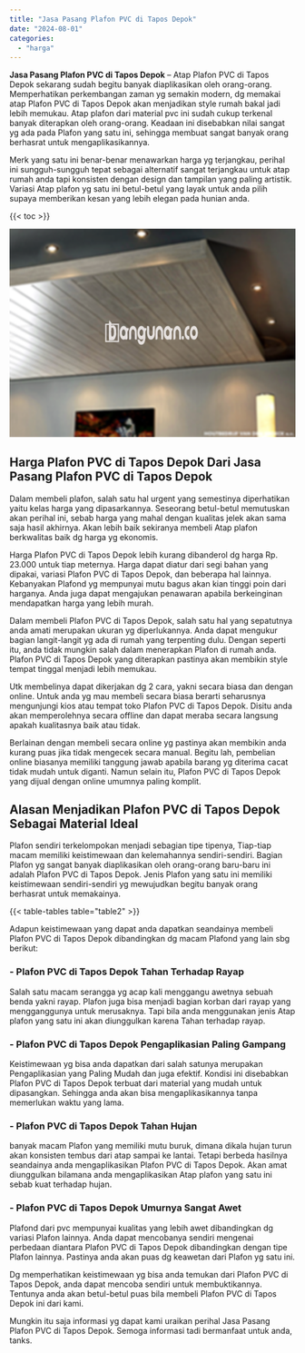 ```yaml
---
title: "Jasa Pasang Plafon PVC di Tapos Depok"
date: "2024-08-01"
categories: 
  - "harga"
---
```


**Jasa Pasang Plafon PVC di Tapos Depok** – Atap Plafon PVC di Tapos Depok sekarang sudah begitu banyak diaplikasikan oleh orang-orang. Memperhatikan perkembangan zaman yg semakin modern, dg memakai atap Plafon PVC di Tapos Depok akan menjadikan style rumah bakal jadi lebih memukau. Atap plafon dari material pvc ini sudah cukup terkenal banyak diterapkan oleh orang-orang. Keadaan ini disebabkan nilai sangat yg ada pada Plafon yang satu ini, sehingga membuat sangat banyak orang berhasrat untuk mengaplikasikannya.

Merk yang satu ini benar-benar menawarkan harga yg terjangkau, perihal ini sungguh-sungguh tepat sebagai alternatif sangat terjangkau untuk atap rumah anda tapi konsisten dengan design dan tampilan yang paling artistik. Variasi Atap plafon yg satu ini betul-betul yang layak untuk anda pilih supaya memberikan kesan yang lebih elegan pada hunian anda.

{{< toc >}}

![Jasa Pasang Plafon PVC di Tapos Depok](/images/flafond-pvc-murah23.png)

## Harga Plafon PVC di Tapos Depok Dari Jasa Pasang Plafon PVC di Tapos Depok

Dalam membeli plafon, salah satu hal urgent yang semestinya diperhatikan yaitu kelas harga yang dipasarkannya. Seseorang betul-betul memutuskan akan perihal ini, sebab harga yang mahal dengan kualitas jelek akan sama saja hasil akhirnya. Akan lebih baik sekiranya membeli Atap plafon berkwalitas baik dg harga yg ekonomis.

Harga Plafon PVC di Tapos Depok lebih kurang dibanderol dg harga Rp. 23.000 untuk tiap meternya. Harga dapat diatur dari segi bahan yang dipakai, variasi Plafon PVC di Tapos Depok, dan beberapa hal lainnya. Kebanyakan Plafond yg mempunyai mutu bagus akan kian tinggi poin dari harganya. Anda juga dapat mengajukan penawaran apabila berkeinginan mendapatkan harga yang lebih murah.

Dalam membeli Plafon PVC di Tapos Depok, salah satu hal yang sepatutnya anda amati merupakan ukuran yg diperlukannya. Anda dapat mengukur bagian langit-langit yg ada di rumah yang terpenting dulu. Dengan seperti itu, anda tidak mungkin salah dalam menerapkan Plafon di rumah anda. Plafon PVC di Tapos Depok yang diterapkan pastinya akan membikin style tempat tinggal menjadi lebih memukau.

Utk membelinya dapat dikerjakan dg 2 cara, yakni secara biasa dan dengan online. Untuk anda yg mau membeli secara biasa berarti seharusnya mengunjungi kios atau tempat toko Plafon PVC di Tapos Depok. Disitu anda akan memperolehnya secara offline dan dapat meraba secara langsung apakah kualitasnya baik atau tidak.

Berlainan dengan membeli secara online yg pastinya akan membikin anda kurang puas jika tidak mengecek secara manual. Begitu lah, pembelian online biasanya memiliki tanggung jawab apabila barang yg diterima cacat tidak mudah untuk diganti. Namun selain itu, Plafon PVC di Tapos Depok yang dijual dengan online umumnya paling komplit.

## Alasan Menjadikan Plafon PVC di Tapos Depok Sebagai Material Ideal

Plafon sendiri terkelompokan menjadi sebagian tipe tipenya, Tiap-tiap macam memiliki keistimewaan dan kelemahannya sendiri-sendiri. Bagian Plafon yg sangat banyak diaplikasikan oleh orang-orang baru-baru ini adalah Plafon PVC di Tapos Depok. Jenis Plafon yang satu ini memiliki keistimewaan sendiri-sendiri yg mewujudkan begitu banyak orang berhasrat untuk memakainya.

{{< table-tables table="table2" >}}

Adapun keistimewaan yang dapat anda dapatkan seandainya membeli Plafon PVC di Tapos Depok dibandingkan dg macam Plafond yang lain sbg berikut:

### \- Plafon PVC di Tapos Depok Tahan Terhadap Rayap

Salah satu macam serangga yg acap kali menggangu awetnya sebuah benda yakni rayap. Plafon juga bisa menjadi bagian korban dari rayap yang mengganggunya untuk merusaknya. Tapi bila anda menggunakan jenis Atap plafon yang satu ini akan diunggulkan karena Tahan terhadap rayap.

### \- Plafon PVC di Tapos Depok Pengaplikasian Paling Gampang

Keistimewaan yg bisa anda dapatkan dari salah satunya merupakan Pengaplikasian yang Paling Mudah dan juga efektif. Kondisi ini disebabkan Plafon PVC di Tapos Depok terbuat dari material yang mudah untuk dipasangkan. Sehingga anda akan bisa mengaplikasikannya tanpa memerlukan waktu yang lama.

### \- Plafon PVC di Tapos Depok Tahan Hujan

banyak macam Plafon yang memiliki mutu buruk, dimana dikala hujan turun akan konsisten tembus dari atap sampai ke lantai. Tetapi berbeda hasilnya seandainya anda mengaplikasikan Plafon PVC di Tapos Depok. Akan amat diunggulkan bilamana anda mengaplikasikan Atap plafon yang satu ini sebab kuat terhadap hujan.

### \- Plafon PVC di Tapos Depok Umurnya Sangat Awet

Plafond dari pvc mempunyai kualitas yang lebih awet dibandingkan dg variasi Plafon lainnya. Anda dapat mencobanya sendiri mengenai perbedaan diantara Plafon PVC di Tapos Depok dibandingkan dengan tipe Plafon lainnya. Pastinya anda akan puas dg keawetan dari Plafon yg satu ini.

Dg memperhatikan keistimewaan yg bisa anda temukan dari Plafon PVC di Tapos Depok, anda dapat mencoba sendiri untuk membuktikannya. Tentunya anda akan betul-betul puas bila membeli Plafon PVC di Tapos Depok ini dari kami.

Mungkin itu saja informasi yg dapat kami uraikan perihal Jasa Pasang Plafon PVC di Tapos Depok. Semoga informasi tadi bermanfaat untuk anda, tanks.
